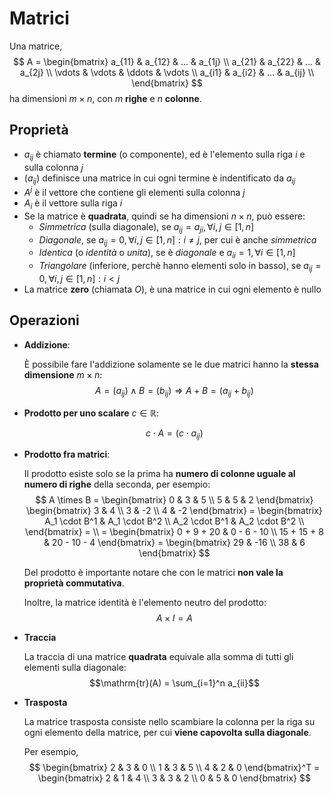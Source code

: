 # Matrici

Una matrice,
$$
A = \begin{bmatrix}
a_{11} & a_{12} & ... & a_{1j} \\
a_{21} & a_{22} & ... & a_{2j} \\
\vdots & \vdots & \ddots & \vdots \\
a_{i1} & a_{i2} & ... & a_{ij} \\
\end{bmatrix}
$$
ha dimensioni $m \times n$, con $m$ **righe** e $n$ **colonne**.

## Proprietà

- $a_{ij}$ è chiamato **termine** (o componente), ed è l'elemento sulla riga $i$ e sulla colonna $j$
- $(a_{ij})$ definisce una matrice in cui ogni termine è indentificato da $a_{ij}$
- $A^j$ è il vettore che contiene gli elementi sulla colonna $j$
- $A_i$ è il vettore sulla riga $i$
- Se la matrice è **quadrata**, quindi se ha dimensioni $n \times n$, può essere:
	- _Simmetrica_ (sulla diagonale), se $a_{ij} = a_{ji}, \forall i, j \in [1, n]$
	- _Diagonale_, se $a_{ij} = 0, \forall i, j \in [1, n] : i \neq j$, per cui è anche _simmetrica_
	- _Identica_ (o _identità_ o _unita_), se è _diagonale_ e $a_{ii} = 1, \forall i \in [1, n]$
	- _Triangolare_ (inferiore, perchè hanno elementi solo in basso), se $a_{ij} = 0, \forall i, j \in [1, n] : i < j$
- La matrice **zero** (chiamata $O$), è una matrice in cui ogni elemento è nullo

## Operazioni

- **Addizione**:

	È possibile fare l'addizione solamente se le due matrici hanno la **stessa dimensione** $m \times n$:
	$$A = (a_{ij}) \land B = (b_{ij}) \Rightarrow A + B = (a_{ij} + b_{ij})$$

- **Prodotto per uno scalare** $c \in \mathbb{R}$:

	$$c \cdot A = (c \cdot a_{ij})$$

- **Prodotto fra matrici**:

	Il prodotto esiste solo se la prima ha **numero di colonne uguale al numero di righe** della seconda, per esempio:
$$
A \times B =
\begin{bmatrix}
0 & 3 & 5 \\ 5 & 5 & 2
\end{bmatrix}
\begin{bmatrix}
3 & 4 \\ 3 & -2 \\ 4 & -2
\end{bmatrix} =
\begin{bmatrix}
A_1 \cdot B^1 &
A_1 \cdot B^2 \\
A_2 \cdot B^1 &
A_2 \cdot B^2 \\
\end{bmatrix} = \\
= \begin{bmatrix}
0 + 9 + 20 & 0 - 6 - 10 \\
15 + 15 + 8 & 20 - 10 - 4
\end{bmatrix} =
\begin{bmatrix}
29 & -16 \\
38 & 6
\end{bmatrix}
$$

	Del prodotto è importante notare che con le matrici **non vale la proprietà commutativa**.

	Inoltre, la matrice identità è l'elemento neutro del prodotto:
	$$A \times I = A$$

- **Traccia**

	La traccia di una matrice **quadrata** equivale alla somma di tutti gli elementi sulla diagonale:
	$$\mathrm{tr}(A) = \sum_{i=1}^n a_{ii}$$

- **Trasposta**

	La matrice trasposta consiste nello scambiare la colonna per la riga su ogni elemento della matrice, per cui **viene capovolta sulla diagonale**.

	Per esempio,
$$
\begin{bmatrix}
2 & 3 & 0 \\
1 & 3 & 5 \\
4 & 2 & 0
\end{bmatrix}^T =
\begin{bmatrix}
2 & 1 & 4 \\
3 & 3 & 2 \\
0 & 5 & 0
\end{bmatrix}
$$
